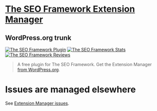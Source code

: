 # [The SEO Framework Extension Manager](https://premium.theseoframework.com) #

## WordPress.org trunk ##

[![The SEO Framework Plugin](https://img.shields.io/wordpress/plugin/v/the-seo-framework-extension-manager.svg)](https://wordpress.org/plugins/the-seo-framework-extension-manager/)
[![The SEO Framework Stats](https://img.shields.io/wordpress/plugin/dt/the-seo-framework-extension-manager.svg)](https://wordpress.org/plugins/the-seo-framework-extension-manager/advanced/)
[![The SEO Framework Reviews](https://img.shields.io/wordpress/plugin/r/the-seo-framework-extension-manager.svg)](https://wordpress.org/support/plugin/the-seo-framework-extension-manager/reviews/)

> A free plugin for The SEO Framework. Get the Extension Manager [from WordPress.org](https://wordpress.org/plugins/the-seo-framework-extension-manager/).

# Issues are managed elsewhere

See [Extension Manager issues](https://github.com/sybrew/the-seo-framework/labels/%5BExtension%20Manager%5D).
